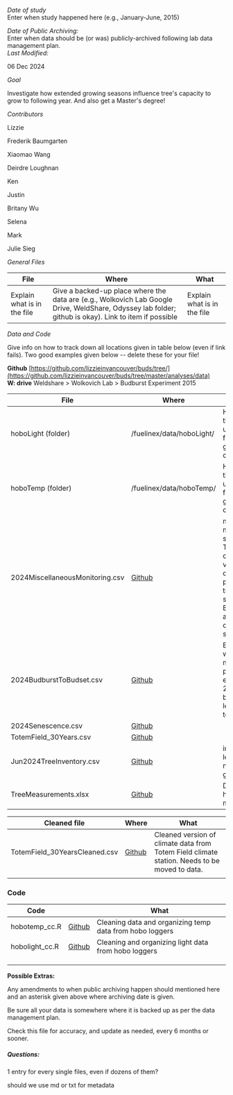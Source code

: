 *Date of study*  
Enter when study happened here (e.g., January-June, 2015)

*Date of Public Archiving:*  
Enter when data should be (or was) publicly-archived following lab data management plan.  
*Last Modified:*  

06 Dec 2024

*Goal*

Investigate how extended growing seasons influence tree's capacity to grow to following year. And also get a Master's degree!

*Contributors*

Lizzie

Frederik Baumgarten

Xiaomao Wang

Deirdre Loughnan

Ken 

Justin

Britany Wu

Selena

Mark

Julie Sieg

*General Files*

| **File**                    | **Where**                                                                                                                                             | **What**                    |
| --------------------------- | ----------------------------------------------------------------------------------------------------------------------------------------------------- | --------------------------- |
| Explain what is in the file | Give a backed-up place where the data are (e.g., Wolkovich Lab Google Drive, WeldShare, Odyssey lab folder; github is okay). Link to item if possible | Explain what is in the file |

*Data and Code*

Give info on how to track down all locations given in table below (even if link fails). Two good examples given below -- delete these for your file!

**Github** [https://github.com/lizzieinvancouver/buds/tree/](https://github.com/lizzieinvancouver/buds/tree/master/analyses/data)  
**W: drive** Weldshare > Wolkovich Lab > Budburst Experiment 2015

| **File**                        | **Where**                                                                                                                       | **What**                                                                                                                                                                           |
| ------------------------------- | ------------------------------------------------------------------------------------------------------------------------------- | ---------------------------------------------------------------------------------------------------------------------------------------------------------------------------------- |
| hoboLight (folder)              | /fuelinex/data/hoboLight/                                                                                                       | Hobo loggers that were set up at totem field and in the growth chambers                                                                                                            |
| hoboTemp (folder)               | /fuelinex/data/hoboTemp/                                                                                                        | Hobo loggers that were set up at totem field and in the growth chambers                                                                                                            |
| 2024MiscellaneousMonitoring.csv | [Github](https://github.com/christophe-rd/fuelinex/tree/07ce6a790eb73b4769eb29ebcd92ede950735c65/data/miscellaneous_monitoring) | miscellaneous monitoring spreadsheet. This is a condensed version of the different problems trees have had so far in 2024. E.g. dead apical shoot, chlorosis, light stress, mildew |
| 2024BudburstToBudset.csv        | [Github](https://github.com/christophe-rd/fuelinex/tree/07ce6a790eb73b4769eb29ebcd92ede950735c65/data/monitoring_phenology)     | Bi-weekly, weekly monitoring of phenological events for 2024 from budburst, to leaf unfolding to budset.                                                                           |
| 2024Senescence.csv              | [Github](https://github.com/christophe-rd/fuelinex/tree/07ce6a790eb73b4769eb29ebcd92ede950735c65/data/monitoring_phenology)     |                                                                                                                                                                                    |
| TotemField_30Years.csv          | [Github](https://github.com/christophe-rd/fuelinex/tree/71c1dd92573e9d1b47a0c1c4bd5273476025bbb1/data/totemFieldClimateData)    |                                                                                                                                                                                    |
| Jun2024TreeInventory.csv        | [Github](https://github.com/christophe-rd/fuelinex/tree/71c1dd92573e9d1b47a0c1c4bd5273476025bbb1/data/treeInventory)            | inventory of leftover trees next to the greenhouse                                                                                                                                 |
| TreeMeasurements.xlsx           | [Github](https://github.com/christophe-rd/fuelinex/tree/71c1dd92573e9d1b47a0c1c4bd5273476025bbb1/data/treeMeasurements)         | Diameter and height measurements                                                                                                                                                   |

| Cleaned file                  | Where                                                                                                                                   | What                                                                                         |
| ----------------------------- | --------------------------------------------------------------------------------------------------------------------------------------- | -------------------------------------------------------------------------------------------- |
| TotemField_30YearsCleaned.csv | [Github](https://github.com/christophe-rd/fuelinex/tree/71c1dd92573e9d1b47a0c1c4bd5273476025bbb1/analyses/output/totemFieldClimateData) | Cleaned version of climate data from Totem Field climate station. Needs to be moved to data. |
|                               |                                                                                                                                         |                                                                                              |

### Code

| Code           |                                                                                                                                 | What                                                     |
| -------------- | ------------------------------------------------------------------------------------------------------------------------------- | -------------------------------------------------------- |
| hobotemp_cc.R  | [Github](https://github.com/christophe-rd/fuelinex/blob/71c1dd92573e9d1b47a0c1c4bd5273476025bbb1/analyses/rcode/hobolight_cc.R) | Cleaning data and organizing temp data from hobo loggers |
| hobolight_cc.R | [Github](https://github.com/christophe-rd/fuelinex/tree/71c1dd92573e9d1b47a0c1c4bd5273476025bbb1/analyses/rcode)                | Cleaning and organizing light data from hobo loggers     |
|                |                                                                                                                                 |                                                          |
|                |                                                                                                                                 |                                                          |
|                |                                                                                                                                 |                                                          |



**Possible Extras:**

Any amendments to when public archiving happen should mentioned here and an asterisk given above where archiving date is given.

Be sure all your data is somewhere where it is backed up as per the data management plan.

Check this file for accuracy, and update as needed, every 6 months or sooner.

##### Questions:

1 entry for every single files, even if dozens of them?

should we use md or txt for metadata

